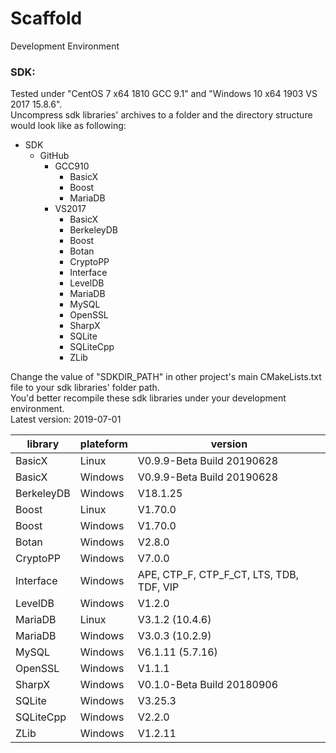 # Scaffold
Development Environment

### SDK:
Tested under "CentOS 7 x64 1810 GCC 9.1" and "Windows 10 x64 1903 VS 2017 15.8.6".
<br>Uncompress sdk libraries' archives to a folder and the directory structure would look like as following:
- SDK
  - GitHub
    - GCC910
      - BasicX
      - Boost
      - MariaDB
    - VS2017
      - BasicX
      - BerkeleyDB
      - Boost
      - Botan
      - CryptoPP
      - Interface
      - LevelDB
      - MariaDB
      - MySQL
      - OpenSSL
      - SharpX
      - SQLite
      - SQLiteCpp
      - ZLib

Change the value of "SDKDIR_PATH" in other project's main CMakeLists.txt file to your sdk libraries' folder path.
<br>You'd better recompile these sdk libraries under your development environment.
<br>Latest version: 2019-07-01
<br>

| library | plateform | version |
| - | - | - |
| BasicX | Linux | V0.9.9-Beta Build 20190628 |
| BasicX | Windows | V0.9.9-Beta Build 20190628 |
| BerkeleyDB | Windows | V18.1.25 |
| Boost | Linux | V1.70.0 |
| Boost | Windows | V1.70.0 |
| Botan | Windows | V2.8.0 |
| CryptoPP | Windows | V7.0.0 |
| Interface | Windows | APE, CTP_F, CTP_F_CT, LTS, TDB, TDF, VIP |
| LevelDB | Windows | V1.2.0 |
| MariaDB | Linux | V3.1.2 (10.4.6) |
| MariaDB | Windows | V3.0.3 (10.2.9) |
| MySQL | Windows | V6.1.11 (5.7.16) |
| OpenSSL | Windows | V1.1.1 |
| SharpX | Windows | V0.1.0-Beta Build 20180906 |
| SQLite | Windows | V3.25.3 |
| SQLiteCpp | Windows | V2.2.0 |
| ZLib | Windows | V1.2.11 |
